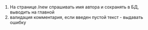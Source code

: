1. На странице /new спрашивать имя автора и сохранять в БД, выводить на главной
2. валидация комментария, если введен пустой текст - выдавать ошибку
